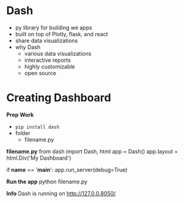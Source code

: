 # Dash
- py library for building we apps
- built on top of Plotly, flask, and react
- share data visualizations
- why Dash
    - various data visualizations
    - interactive reports
    - highly customizable
    - open source

# Creating Dashboard
**Prep Work**
- `pip install dash`
- folder
    - filename.py

**filename.py**
from dash import Dash, html
app = Dash()
app.layout = html.Div('My Dashboard')

if __name__ == '__main__':
    app.run_server(debug=True)

**Run the app**
python filename.py

**Info**
Dash is running on http://127.0.0.8050/
